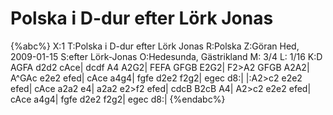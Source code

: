 # Polska i D-dur efter Lörk Jonas

{%abc%}
X:1
T:Polska i D-dur efter Lörk Jonas
R:Polska
Z:Göran Hed, 2009-01-15
S:efter Lörk-Jonas
O:Hedesunda, Gästrikland
M: 3/4
L: 1/16
K:D
AGFA d2d2 cAce| dcdf A4 A2G2| FEFA GFGB E2G2| F2>A2 GFGB A2A2|
A^GAc e2e2 efed| cAce a4g4| fgfe d2e2 f2g2| egec d8:|
|:A2>c2 e2e2 efed| cAce a2a2 e4| a2a2 e2>f2 efed| cdcB B2cB A4|
A2>c2 e2e2 efed| cAce a4g4| fgfe d2e2 f2g2| egec d8:|
{%endabc%}

